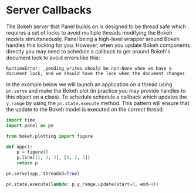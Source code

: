 # Server Callbacks

The Bokeh server that Panel builds on is designed to be thread safe which requires a set of locks to avoid multiple threads modifying the Bokeh models simultaneously.  Panel being a high-level wrapper around Bokeh handles this locking for you. However, when you update Bokeh components directly you may need to schedule a callback to get around Bokeh's document lock to avoid errors like this:

```
RuntimeError: _pending_writes should be non-None when we have a document lock, and we should have the lock when the document changes
```

In the example below we will launch an application on a thread using `pn.serve` and make the Bokeh plot (in practice you may provide handles to this object on a class). To schedule schedule a callback which updates the `y_range` by using the `pn.state.execute` method. This pattern will ensure that the update to the Bokeh model is executed on the correct thread:

```python
import time
import panel as pn

from bokeh.plotting import figure

def app():
    p = figure()
    p.line([1, 2, 3], [1, 2, 3])
    return p

pn.serve(app, threaded=True)

pn.state.execute(lambda: p.y_range.update(start=0, end=4))
```